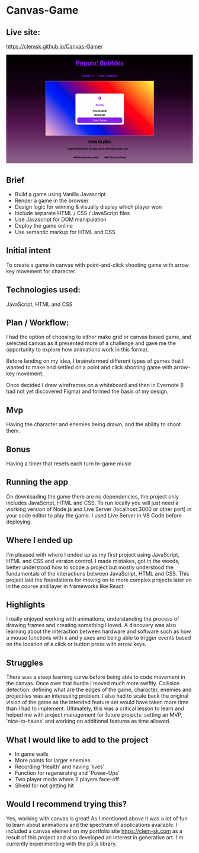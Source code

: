 # Canvas-Game

## Live site:

https://clemsk.github.io/Canvas-Game/

![alt text](game.png)

## Brief

- Build a game using Vanilla Javascript
- Render a game in the browser
- Design logic for winning & visually display which player won
- Include separate HTML / CSS / JavaScript files
- Use Javascript for DOM manipulation
- Deploy the game online
- Use semantic markup for HTML and CSS

## Initial intent

To create a game in canvas with point-and-click shooting game with arrow key movement for character.

## Technologies used:

JavaScript, HTML and CSS

## Plan / Workflow:

I had the option of choosing to either make grid or canvas based game, and selected canvas as it presented more of a challenge and gave me the opportunity to explore how animations work in this format.

Before landing on my idea, I brainstormed different types of games that I wanted to make and settled on a point and click shooting game with arrow-key movement.

Once decided I drew wireframes on a whiteboard and then in Evernote (I had not yet discovered Figma) and formed the basis of my design.

## Mvp

Having the character and enemies being drawn, and the ability to shoot them.

## Bonus

Having a timer that resets each turn
In-game music

## Running the app

On downloading the game there are no dependencies, the project only includes JavaScript, HTML and CSS.
To run locally you will just need a working version of Node.js and Live Server (localhost:3000 or other port) in your code editor to play the game.
I used Live Server in VS Code before deploying.

## Where I ended up

I'm pleased with where I ended up as my first project using JavaScript, HTML and CSS and version control.
I made mistakes, got in the weeds, better understood how to scope a project but mostly understood the fundamentals of
the interactions between JavaScript, HTML and CSS. This project laid the foundations for moving on to more complex projects later on in the course and layer in frameworks like React.

## Highlights

I really enjoyed working with animations, understanding the process of drawing frames and creating something I loved.
A discovery was also learning about the interaction between hardware and software such as how a mouse functions with x and y axes and being able to trigger events based on the location of a click or button press with arrow keys.

## Struggles

There was a steep learning curve before being able to code movement in the canvas. Once over that hurdle I moved much more swiftly.
Collision detection: defining what are the edges of the game, character, enemies and projectiles was an interesting problem.
I also had to scale back the original vision of the game as the intended feature set would have taken more time than I had to implement.
Ultimately, this was a critical lesson to learn and helped me with project management for future projects: setting an MVP, 'nice-to-haves' and working on additional features as time allowed.

## What I would like to add to the project

- In game walls
- More points for larger enemies
- Recording 'Health' and having 'lives'
- Function for regenerating and 'Power-Ups'
- Two player mode where 2 players face-off
- Shield for not getting hit

## Would I recommend trying this?

Yes, working with canvas is great! As I mentioned above it was a lot of fun to learn about animations and the spectrum of applications available. I included a canvas element on my portfolio site https://clem-sk.com as a result of this project and also developed an interest in generative art. I'm currently experimenting with the p5.js library.
